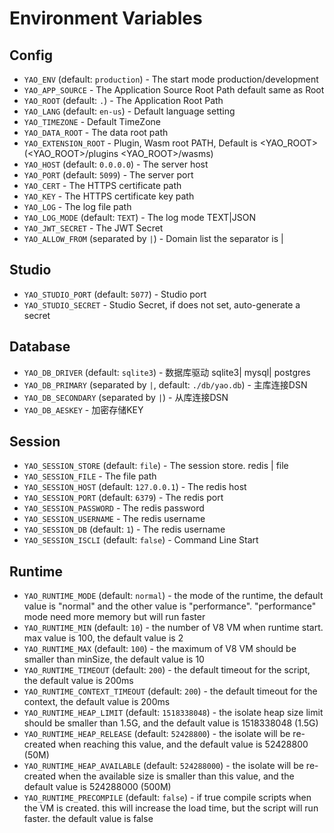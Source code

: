 # Environment Variables

## Config

 - `YAO_ENV` (default: `production`) - The start mode production/development
 - `YAO_APP_SOURCE` - The Application Source Root Path default same as Root
 - `YAO_ROOT` (default: `.`) - The Application Root Path
 - `YAO_LANG` (default: `en-us`) - Default language setting
 - `YAO_TIMEZONE` - Default TimeZone
 - `YAO_DATA_ROOT` - The data root path
 - `YAO_EXTENSION_ROOT` - Plugin, Wasm root PATH, Default is <YAO_ROOT> (<YAO_ROOT>/plugins <YAO_ROOT>/wasms)
 - `YAO_HOST` (default: `0.0.0.0`) - The server host
 - `YAO_PORT` (default: `5099`) - The server port
 - `YAO_CERT` - The HTTPS certificate path
 - `YAO_KEY` - The HTTPS certificate key path
 - `YAO_LOG` - The log file path
 - `YAO_LOG_MODE` (default: `TEXT`) - The log mode TEXT|JSON
 - `YAO_JWT_SECRET` - The JWT Secret
 - `YAO_ALLOW_FROM` (separated by `|`) - Domain list the separator is |

## Studio

 - `YAO_STUDIO_PORT` (default: `5077`) - Studio port
 - `YAO_STUDIO_SECRET` - Studio Secret, if does not set, auto-generate a secret

## Database

 - `YAO_DB_DRIVER` (default: `sqlite3`) - 数据库驱动 sqlite3| mysql| postgres
 - `YAO_DB_PRIMARY` (separated by `|`, default: `./db/yao.db`) - 主库连接DSN
 - `YAO_DB_SECONDARY` (separated by `|`) - 从库连接DSN
 - `YAO_DB_AESKEY` - 加密存储KEY

## Session

 - `YAO_SESSION_STORE` (default: `file`) - The session store. redis | file
 - `YAO_SESSION_FILE` - The file path
 - `YAO_SESSION_HOST` (default: `127.0.0.1`) - The redis host
 - `YAO_SESSION_PORT` (default: `6379`) - The redis port
 - `YAO_SESSION_PASSWORD` - The redis password
 - `YAO_SESSION_USERNAME` - The redis username
 - `YAO_SESSION_DB` (default: `1`) - The redis username
 - `YAO_SESSION_ISCLI` (default: `false`) - Command Line Start

## Runtime

 - `YAO_RUNTIME_MODE` (default: `normal`) - the mode of the runtime, the default value is "normal" and the other value is "performance". "performance" mode need more memory but will run faster
 - `YAO_RUNTIME_MIN` (default: `10`) - the number of V8 VM when runtime start. max value is 100, the default value is 2
 - `YAO_RUNTIME_MAX` (default: `100`) - the maximum of V8 VM should be smaller than minSize, the default value is 10
 - `YAO_RUNTIME_TIMEOUT` (default: `200`) - the default timeout for the script, the default value is 200ms
 - `YAO_RUNTIME_CONTEXT_TIMEOUT` (default: `200`) - the default timeout for the context, the default value is 200ms
 - `YAO_RUNTIME_HEAP_LIMIT` (default: `1518338048`) - the isolate heap size limit should be smaller than 1.5G, and the default value is 1518338048 (1.5G)
 - `YAO_RUNTIME_HEAP_RELEASE` (default: `52428800`) - the isolate will be re-created when reaching this value, and the default value is 52428800 (50M)
 - `YAO_RUNTIME_HEAP_AVAILABLE` (default: `524288000`) - the isolate will be re-created when the available size is smaller than this value, and the default value is 524288000 (500M)
 - `YAO_RUNTIME_PRECOMPILE` (default: `false`) - if true compile scripts when the VM is created. this will increase the load time, but the script will run faster. the default value is false
